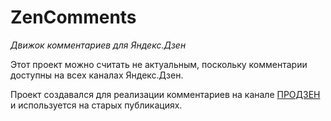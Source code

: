 # ZenComments
_Движок комментариев для Яндекс.Дзен_

Этот проект можно считать не актуальным, поскольку комментарии доступны на всех каналах Яндекс.Дзен.

Проект создавался для реализации комментариев на канале
 [ПРОДЗЕН](https://zen.yandex.ru/id/5a3def60e86a9e50b401ab4a/)
 и используется на старых публикациях. 